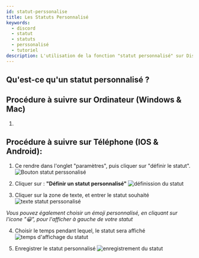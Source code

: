 ```yaml
---
id: statut-perssonalise
title: Les Statuts Personnalisé
keywords:
  - discord
  - statut
  - statuts
  - perssonalisé
  - tutoriel
description: L'utilisation de la fonction "statut personnalisé" sur Discord
---
```

## Qu'est-ce qu'un statut personnalisé ?


## Procédure à suivre sur Ordinateur (Windows & Mac)
1)


## Procédure à suivre sur Téléphone (IOS & Android):
1) Ce rendre dans l'onglet "paramètres", puis cliquer sur "définir le statut".
![Bouton statut perssonalisé](https://i.discord.fr/EIm.jpg)

2) Cliquer sur : **"Définir un statut personnalisé"**
![définission du statut](https://i.discord.fr/i98.jpg)

3) Cliquer sur la zone de texte, et entrer le statut souhaité
![texte statut perssonalisé](https://i.discord.fr/hgt.png)

*Vous pouvez également choisir un émoji personnalisé, en cliquant sur l'icone "😀", pour l'afficher à gauche de votre statut*

4) Choisir le temps pendant lequel, le statut sera affiché
![temps d'affichage du statut](https://i.discord.fr/Eio.png)

5) Enregistrer le statut personnalisé
![enregistrement du statut](https://i.discord.fr/lmN.png)

